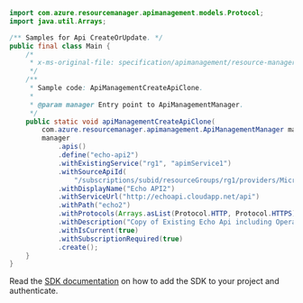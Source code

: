 ```java
import com.azure.resourcemanager.apimanagement.models.Protocol;
import java.util.Arrays;

/** Samples for Api CreateOrUpdate. */
public final class Main {
    /*
     * x-ms-original-file: specification/apimanagement/resource-manager/Microsoft.ApiManagement/stable/2021-08-01/examples/ApiManagementCreateApiClone.json
     */
    /**
     * Sample code: ApiManagementCreateApiClone.
     *
     * @param manager Entry point to ApiManagementManager.
     */
    public static void apiManagementCreateApiClone(
        com.azure.resourcemanager.apimanagement.ApiManagementManager manager) {
        manager
            .apis()
            .define("echo-api2")
            .withExistingService("rg1", "apimService1")
            .withSourceApiId(
                "/subscriptions/subid/resourceGroups/rg1/providers/Microsoft.ApiManagement/service/apimService1/apis/58a4aeac497000007d040001")
            .withDisplayName("Echo API2")
            .withServiceUrl("http://echoapi.cloudapp.net/api")
            .withPath("echo2")
            .withProtocols(Arrays.asList(Protocol.HTTP, Protocol.HTTPS))
            .withDescription("Copy of Existing Echo Api including Operations.")
            .withIsCurrent(true)
            .withSubscriptionRequired(true)
            .create();
    }
}
```

Read the [SDK documentation](https://github.com/Azure/azure-sdk-for-java/blob/azure-resourcemanager-apimanagement_1.0.0-beta.3/sdk/apimanagement/azure-resourcemanager-apimanagement/README.md) on how to add the SDK to your project and authenticate.
